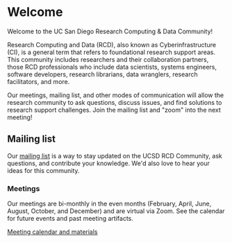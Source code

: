 # Welcome

Welcome to the UC San Diego Research Computing & Data Community!

Research Computing and Data (RCD), also known as Cyberinfrastructure (CI), is a general term that refers to foundational research support areas. This community includes researchers and their collaboration partners, those RCD professionals who include data scientists, systems engineers, software developers, research librarians, data wranglers, research facilitators, and more.

Our meetings, mailing list, and other modes of communication will allow the research community to ask questions, discuss issues, and find solutions to research support challenges. Join the mailing list and "zoom" into the next meeting!

## Mailing list

Our [mailing list](https://groups.google.com/a/ucsd.edu/g/ucsd-rcd-l) is a way to stay updated on the UCSD RCD Community, ask questions, and contribute your knowledge. We'd also love to hear your ideas for this community. 

### Meetings

Our meetings are bi-monthly in the even months (February, April, June, August, October, and December) and are virtual via Zoom. See the calendar for future events and past meeting artifacts. 

[Meeting calendar and materials](/meetings/)
